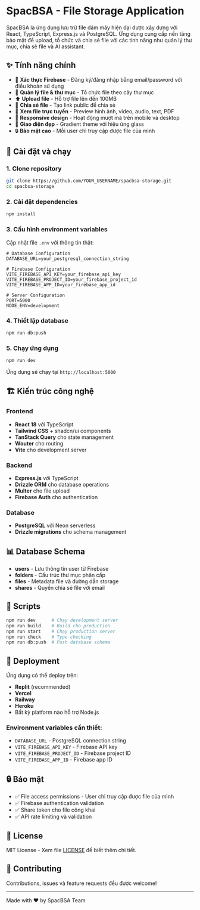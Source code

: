 # SpacBSA - File Storage Application

SpacBSA là ứng dụng lưu trữ file đám mây hiện đại được xây dựng với React, TypeScript, Express.js và PostgreSQL. Ứng dụng cung cấp nền tảng bảo mật để upload, tổ chức và chia sẻ file với các tính năng như quản lý thư mục, chia sẻ file và AI assistant.

## ✨ Tính năng chính

- 🔐 **Xác thực Firebase** - Đăng ký/đăng nhập bằng email/password với điều khoản sử dụng
- 📁 **Quản lý file & thư mục** - Tổ chức file theo cây thư mục
- ⬆️ **Upload file** - Hỗ trợ file lên đến 100MB
- 🔗 **Chia sẻ file** - Tạo link public để chia sẻ
- 👀 **Xem file trực tuyến** - Preview hình ảnh, video, audio, text, PDF
- 📱 **Responsive design** - Hoạt động mượt mà trên mobile và desktop
- 🎨 **Giao diện đẹp** - Gradient theme với hiệu ứng glass
- 🔒 **Bảo mật cao** - Mỗi user chỉ truy cập được file của mình

## 🚀 Cài đặt và chạy

### 1. Clone repository
```bash
git clone https://github.com/YOUR_USERNAME/spacbsa-storage.git
cd spacbsa-storage
```

### 2. Cài đặt dependencies
```bash
npm install
```

### 3. Cấu hình environment variables
Cập nhật file `.env` với thông tin thật:

```env
# Database Configuration
DATABASE_URL=your_postgresql_connection_string

# Firebase Configuration
VITE_FIREBASE_API_KEY=your_firebase_api_key
VITE_FIREBASE_PROJECT_ID=your_firebase_project_id
VITE_FIREBASE_APP_ID=your_firebase_app_id

# Server Configuration
PORT=5000
NODE_ENV=development
```

### 4. Thiết lập database
```bash
npm run db:push
```

### 5. Chạy ứng dụng
```bash
npm run dev
```

Ứng dụng sẽ chạy tại `http://localhost:5000`

## 🏗️ Kiến trúc công nghệ

### Frontend
- **React 18** với TypeScript
- **Tailwind CSS** + shadcn/ui components
- **TanStack Query** cho state management
- **Wouter** cho routing
- **Vite** cho development server

### Backend
- **Express.js** với TypeScript
- **Drizzle ORM** cho database operations
- **Multer** cho file upload
- **Firebase Auth** cho authentication

### Database
- **PostgreSQL** với Neon serverless
- **Drizzle migrations** cho schema management

## 📊 Database Schema

- **users** - Lưu thông tin user từ Firebase
- **folders** - Cấu trúc thư mục phân cấp
- **files** - Metadata file và đường dẫn storage
- **shares** - Quyền chia sẻ file với email

## 🔧 Scripts

```bash
npm run dev      # Chạy development server
npm run build    # Build cho production
npm run start    # Chạy production server
npm run check    # Type checking
npm run db:push  # Push database schema
```

## 🚀 Deployment

Ứng dụng có thể deploy trên:
- **Replit** (recommended)
- **Vercel**
- **Railway**
- **Heroku**
- Bất kỳ platform nào hỗ trợ Node.js

### Environment variables cần thiết:
- `DATABASE_URL` - PostgreSQL connection string
- `VITE_FIREBASE_API_KEY` - Firebase API key
- `VITE_FIREBASE_PROJECT_ID` - Firebase project ID
- `VITE_FIREBASE_APP_ID` - Firebase app ID

## 🔒 Bảo mật

- ✅ File access permissions - User chỉ truy cập được file của mình
- ✅ Firebase authentication validation
- ✅ Share token cho file công khai
- ✅ API rate limiting và validation

## 📝 License

MIT License - Xem file [LICENSE](LICENSE) để biết thêm chi tiết.

## 🤝 Contributing

Contributions, issues và feature requests đều được welcome!

---

Made with ❤️ by SpacBSA Team